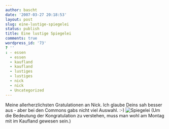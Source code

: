 ```yaml
---
author: bascht
date: '2007-03-27 20:18:53'
layout: post
slug: eine-lustige-spiegelei
status: publish
title: Eine lustige Spiegelei
comments: true
wordpress_id: '73'
? ''
: - essen
  - essen
  - kaufland
  - kaufland
  - lustiges
  - lustiges
  - nick
  - nick
  - Uncategorized
---
```


Meine allerherzlichsten Gratulationen an Nick. Ich glaube Deins sah
besser aus - aber bei den Commons gabs nicht viel Auswahl. :-)
![Spiegelei](http://upload.wikimedia.org/wikipedia/commons/thumb/b/b9/Strammer-Max.jpg/630px-Strammer-Max.jpg "Spiegelei")
(Um die Bedeutung der Kongratulation zu verstehen, muss man wohl am
Montag mit im Kaufland gewesen sein.)


